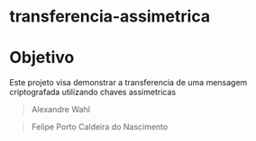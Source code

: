 # transferencia-assimetrica

# Objetivo

Este projeto visa demonstrar a transferencia de uma mensagem criptografada utilizando chaves assimetricas

> Alexandre Wahl

> Felipe Porto Caldeira do Nascimento 
